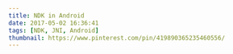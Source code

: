 ```yaml
---
title: NDK in Android
date: 2017-05-02 16:36:41
tags: [NDK, JNI, Android]
thumbnail: https://www.pinterest.com/pin/419890365235460556/
---
```

